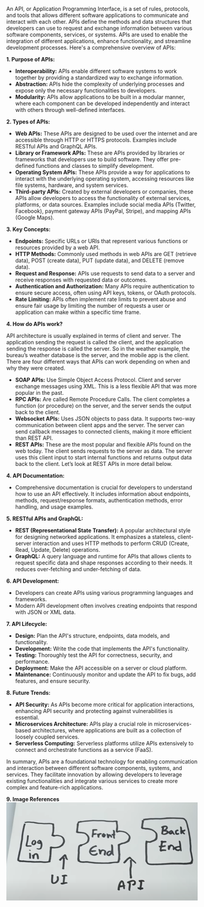 An API, or Application Programming Interface, is a set of rules, protocols, and tools that allows different software applications to communicate and interact with each other. APIs define the methods and data structures that developers can use to request and exchange information between various software components, services, or systems. APIs are used to enable the integration of different applications, enhance functionality, and streamline development processes. Here's a comprehensive overview of APIs:

**1. Purpose of APIs:**
   - **Interoperability:** APIs enable different software systems to work together by providing a standardized way to exchange information.
   - **Abstraction:** APIs hide the complexity of underlying processes and expose only the necessary functionalities to developers.
   - **Modularity:** APIs allow applications to be built in a modular manner, where each component can be developed independently and interact with others through well-defined interfaces.

**2. Types of APIs:**
   - **Web APIs:** These APIs are designed to be used over the internet and are accessible through HTTP or HTTPS protocols. Examples include RESTful APIs and GraphQL APIs.
   - **Library or Framework APIs:** These are APIs provided by libraries or frameworks that developers use to build software. They offer pre-defined functions and classes to simplify development.
   - **Operating System APIs:** These APIs provide a way for applications to interact with the underlying operating system, accessing resources like file systems, hardware, and system services.
   - **Third-party APIs:** Created by external developers or companies, these APIs allow developers to access the functionality of external services, platforms, or data sources. Examples include social media APIs (Twitter, Facebook), payment gateway APIs (PayPal, Stripe), and mapping APIs (Google Maps).

**3. Key Concepts:**
   - **Endpoints:** Specific URLs or URIs that represent various functions or resources provided by a web API.
   - **HTTP Methods:** Commonly used methods in web APIs are GET (retrieve data), POST (create data), PUT (update data), and DELETE (remove data).
   - **Request and Response:** APIs use requests to send data to a server and receive responses with requested data or outcomes.
   - **Authentication and Authorization:** Many APIs require authentication to ensure secure access, often using API keys, tokens, or OAuth protocols.
   - **Rate Limiting:** APIs often implement rate limits to prevent abuse and ensure fair usage by limiting the number of requests a user or application can make within a specific time frame.

**4. How do APIs work?**

API architecture is usually explained in terms of client and server. The application sending the request is called the client, and the application sending the response is called the server. So in the weather example, the bureau’s weather database is the server, and the mobile app is the client. There are four different ways that APIs can work depending on when and why they were created.

- **SOAP APIs:** Use Simple Object Access Protocol. Client and server exchange messages using XML. This is a less flexible API that was more popular in the past.
- **RPC APIs:** Are called Remote Procedure Calls. The client completes a function (or procedure) on the server, and the server sends the output back to the client.
- **Websocket APIs:** Uses JSON objects to pass data. It supports two-way communication between client apps and the server. The server can send callback messages to connected clients, making it more efficient than REST API.
- **REST APIs:** These are the most popular and flexible APIs found on the web today. The client sends requests to the server as data. The server uses this client input to start internal functions and returns output data back to the client. Let’s look at REST APIs in more detail below.


**4. API Documentation:**
   - Comprehensive documentation is crucial for developers to understand how to use an API effectively. It includes information about endpoints, methods, request/response formats, authentication methods, error handling, and usage examples.

**5. RESTful APIs and GraphQL:**
   - **REST (Representational State Transfer):** A popular architectural style for designing networked applications. It emphasizes a stateless, client-server interaction and uses HTTP methods to perform CRUD (Create, Read, Update, Delete) operations.
   - **GraphQL:** A query language and runtime for APIs that allows clients to request specific data and shape responses according to their needs. It reduces over-fetching and under-fetching of data.

**6. API Development:**
   - Developers can create APIs using various programming languages and frameworks.
   - Modern API development often involves creating endpoints that respond with JSON or XML data.

**7. API Lifecycle:**
   - **Design:** Plan the API's structure, endpoints, data models, and functionality.
   - **Development:** Write the code that implements the API's functionality.
   - **Testing:** Thoroughly test the API for correctness, security, and performance.
   - **Deployment:** Make the API accessible on a server or cloud platform.
   - **Maintenance:** Continuously monitor and update the API to fix bugs, add features, and ensure security.

**8. Future Trends:**
   - **API Security:** As APIs become more critical for application interactions, enhancing API security and protecting against vulnerabilities is essential.
   - **Microservices Architecture:** APIs play a crucial role in microservices-based architectures, where applications are built as a collection of loosely coupled services.
   - **Serverless Computing:** Serverless platforms utilize APIs extensively to connect and orchestrate functions as a service (FaaS).

In summary, APIs are a foundational technology for enabling communication and interaction between different software components, systems, and services. They facilitate innovation by allowing developers to leverage existing functionalities and integrate various services to create more complex and feature-rich applications.

**9. Image References**
![Alt text](\assests\image.png)